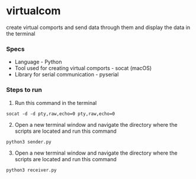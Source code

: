 # virtualcom
create virtual comports and send data through them and display the data in the terminal 

### Specs

- Language - Python
- Tool used for creating virtual comports - socat (macOS)
- Library for serial communication - pyserial 

### Steps to run 

1. Run this command in the terminal
```
socat -d -d pty,raw,echo=0 pty,raw,echo=0
```

2. Open a new terminal window and navigate the directory where the scripts are located and run this command
```
python3 sender.py
```

3. Open a new terminal window and navigate the directory where the scripts are located and run this command
```
python3 receiver.py
```





   
